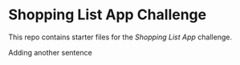 # Shopping List App Challenge

This repo contains starter files for the *Shopping List App* challenge.

Adding another sentence
